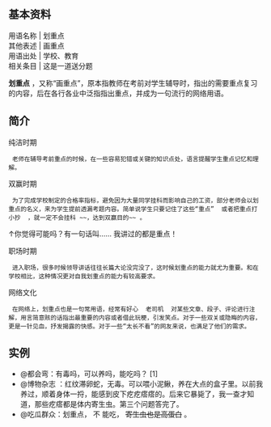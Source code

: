 **基本资料**  
---  
用语名称  |  划重点   
其他表述  |  画重点   
用语出处  |  学校、教育   
相关条目  |  这是一道送分题   
  
**划重点** ，又称“画重点”，原本指教师在考前对学生辅导时，指出的需要重点复习的内容，后在各行各业中泛指指出重点，并成为一句流行的网络用语。

##  简介

纯洁时期

     老师在辅导考前重点的时候，在一些容易犯错或关键的知识点处，语言提醒学生重点记忆和理解。 
双赢时期

     为了完成学校制定的合格率指标，避免因为大量同学挂科而影响自己的工资，部分老师会以划重点的名义，来为学生提前透漏考题内容。简单说学生只要记住了这些“重点”  或者把重点打小抄  ，就一定不会挂科 ~~，达到双赢目的~~ 。 

  
↑你觉得可能吗？有一句话叫……  我讲过的都是重点！

职场时期

     进入职场，很多时候领导讲话往往长篇大论没完没了，这时候划重点的能力就尤为重要。和在学校相比，这种情况更对自我划重点的能力有较高要求。 
网络文化

     在网络上，划重点也是一句常用语，经常有好心  老司机  对某些文章、段子、评论进行注解，用言简意赅的话指出最重要的内容或者借此玩梗，引发笑点。对于一些双关或隐晦的内容，更是一针见血，抒发揭露的快感。对于一些“太长不看”的网友来说，也满足了他们的需求。 

##  实例

  * @都会弯：有毒吗，可以养吗，能吃吗？  [1] 
  * @博物杂志  ：红纹滞卵蛇，无毒。可以喂小泥鳅，养在大点的盒子里。以前我养过，顺着身体一捋，能感到皮下疙疙瘩瘩的。后来它暴毙了，我一查才知道，那些疙瘩都是体内寄生虫。第三个问题答完了。 
  * @吃瓜群众：划重点，  不  能吃， ~~寄生虫也是高蛋白~~ 。 